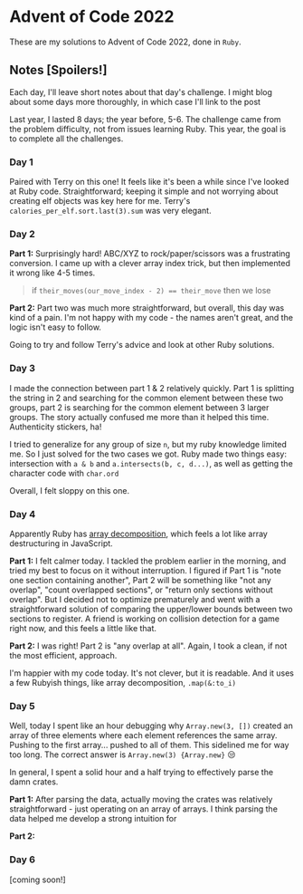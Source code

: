 # Advent of Code 2022

These are my solutions to Advent of Code 2022, done in `Ruby`.

## Notes [**Spoilers!**]

Each day, I'll leave short notes about that day's challenge. I might blog about some days more thoroughly, in which case I'll link to the post

Last year, I lasted 8 days; the year before, 5-6. The challenge came from the problem difficulty, not from issues learning Ruby. This year, the goal is to complete all the challenges.

### Day 1
Paired with Terry on this one! It feels like it's been a while since I've looked at Ruby code.
Straightforward; keeping it simple and not worrying about creating elf objects was key here for me.
Terry's `calories_per_elf.sort.last(3).sum` was very elegant.

### Day 2

**Part 1:**
Surprisingly hard! ABC/XYZ to rock/paper/scissors was a frustrating conversion.
I came up with a clever array index trick, but then implemented it wrong like 4-5 times.
> if `their_moves(our_move_index - 2) == their_move` then we lose

**Part 2:**
Part two was much more straightforward, but overall, this day was kind of a pain. I'm not happy with my code - the names aren't great, and the logic isn't easy to follow.

Going to try and follow Terry's advice and look at other Ruby solutions.

### Day 3
I made the connection between part 1 & 2 relatively quickly. Part 1 is splitting the string in 2 and searching for the common element between these two groups, part 2 is searching for the common element between 3 larger groups.
The story actually confused me more than it helped this time. Authenticity stickers, ha!

I tried to generalize for any group of size `n`, but my ruby knowledge limited me. So I just solved for the two cases we got. Ruby made two things easy: intersection with `a & b` and `a.intersects(b, c, d...)`, as well as getting the character code with `char.ord`

Overall, I felt sloppy on this one.

### Day 4
Apparently Ruby has [array decomposition](https://ruby-doc.org/core-3.0.0/doc/syntax/assignment_rdoc.html#label-Array+Decomposition), which feels a lot like array destructuring in JavaScript.

**Part 1:**
I felt calmer today. I tackled the problem earlier in the morning, and tried my best to focus on it without interruption. I figured if Part 1 is "note one section containing another", Part 2 will be something like "not any overlap", "count overlapped sections", or "return only sections without overlap". But I decided not to optimize prematurely and went with a straightforward solution of comparing the upper/lower bounds between two sections to register. A friend is working on collision detection for a game right now, and this feels a little like that.

**Part 2:**
I was right! Part 2 is "any overlap at all". Again, I took a clean, if not the most efficient, approach.

I'm happier with my code today. It's not clever, but it is readable. And it uses a few Rubyish things, like array decomposition, `.map(&:to_i)`

### Day 5
Well, today I spent like an hour debugging why `Array.new(3, [])` created an array of three elements where each element references the same array. Pushing to the first array... pushed to all of them. This sidelined me for way too long. The correct answer is `Array.new(3) {Array.new}` 😒

In general, I spent a solid hour and a half trying to effectively parse the damn crates.

**Part 1:**
After parsing the data, actually moving the crates was relatively straightforward - just operating on an array of arrays. I think parsing the data helped me develop a strong intuition for 

**Part 2:**

### Day 6
[coming soon!]